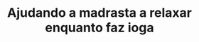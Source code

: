 ---
layout: post
title: Ajudando a madrasta a relaxar enquanto faz ioga
thumb: ajudando-a-madrasta-a-relaxar-enquanto-faz-ioga
duration: "11:42"
permalink: /:title
video: https://www.xvideos.com/embedframe/69597353
categories: sexy, milf, blowjob, deepthroat, mom, cheating, big-ass, horny, family, fitness, big-tits, taboo, kinky, yoga, big-boobs, step, leggings, sneaking, mother
qualidade: 1080p
---